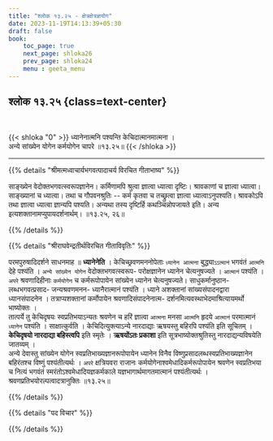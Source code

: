 ```yaml
---
title: "श्लोक १३.२५ - क्षेत्रक्षेत्रज्ञयोग"
date: 2023-11-19T14:13:39+05:30
draft: false
book:
    toc_page: true
    next_page: shloka26
    prev_page: shloka24
    menu : geeta_menu
---
```




## श्लोक १३.२५ {class=text-center}

<br/>

{{< shloka  "0"  >}}
ध्यानेनात्मनि पश्यन्ति केचिदात्मानमात्मना ।   
अन्ये सांख्येन योगेन कर्मयोगेन चापरे ॥१३.२५॥
{{< /shloka >}}

---


{{% details "श्रीमत्मध्वाचार्यभगवत्पादाचर्य विरचित  गीताभाष्य" %}}

साङ्ख्येन वेदोक्तभगवत्स्वरूपज्ञानेन। कर्मिणामपि श्रुत्वा ज्ञात्वा ध्यात्वा दृष्टिः। श्रावकाणां च ज्ञात्वा ध्यात्वा। साङ्ख्यानां च ध्यात्वा। तथा च गौपवनश्रुतिः -- कर्म कृतवा च तच्छ्रुत्वा ज्ञात्वा ध्यात्वाऽनुपश्यति। श्रावकोऽपि तथा ज्ञात्वा ध्यात्वा ज्ञान्यपि पश्यति। अन्यथा तस्य दृष्टिर्हि कथञ्चिन्नोपजायते इति। अन्य इत्यशक्तानामप्युपायदर्शनार्थम्। ॥१३.२५, २६॥

{{% /details %}}



{{% details "श्रीराघवेन्द्रतीर्थविरचित गीताविवृतिः" %}}

परमपुरुषादिदर्शने साधनमाह ॥ **ध्यानेनेति** । 
केचिच्छ्रवणमननोपेताः `ध्यानेन आत्मना` बुद्ध्या`ऽऽत्मानं` 
भगवंतं `आत्मनि` देहे पश्यंति । 
`अन्ये सांख्येन योगेन` वेदोक्तभगवत्स्वरूप- 
परोक्षज्ञानेन ध्यानेन चेत्यनुषज्यते । `आत्मानं` पश्यंति ।
`अपरे` श्रवणादिहीनाः `कर्मयोगेन` च कर्मरूपोपायेन 
सांख्येन ध्यानेन चेत्यनुषज्यते।
साधुकर्मानुष्ठान- लब्धभगवत्प्रसाद- 
जन्यश्रवणमनन- ध्यानैरात्मानं पश्यंति । ध्याने 
अशक्तानां सांख्यसंपादनद्वारा ध्यानसंपादनेन । 
तत्राप्यशक्तानां कर्मोपायेन 
श्रवणादिसंपादनेनात्म- दर्शनमित्यवस्थाभेदमाश्रित्यायमर्थो 
भाष्योक्तः ।   
तात्पर्ये तु केचिदृषयः स्वप्रतिभयाऽन्यतः 
श्रवणेन च हरिं ज्ञात्वा `आत्मना` मनसा
`आत्मनि` हृदये `आत्मानं` परमात्मानं `ध्यानेन` पश्यंति । 
साक्षात्कुर्वति । केचिदित्युक्त्याऽन्ये नारदाद्याः ऋषयस्तु 
बहिरपि पश्यंति इति सूचितम्‌ । 
**केचिदृषयो नारदाद्या बहिस्त्वपि** इति स्मृतेः । 
**ऋषयोंऽतः प्रकाशा** इति 
सूत्रभाष्योक्तश्रुतिस्तु नारदाद्यन्यविषयेति जातव्यम्‌ ।  
अन्ये देवास्तु सांख्येन योगेन स्वप्रतिभाख्यज्ञानरूपोपायेन 
ध्यानेन विनैव विष्णुप्रसादलब्धस्वप्रतिभाख्यज्ञानेन 
बहिरंतश्च विष्णुं पश्यंतीत्यर्थः । `अपरे` 
क्षत्रियवरा राजानः 
कर्मयोगेनाश्वमेधादिकर्मरूपोपायेन श्रवणेन स्वप्रतिभया च 
नित्यं भगवंतं  स्मरंतोऽश्वमेधादियज्ञकर्मकाले 
यज्ञभागार्थमागतमात्मानं पश्यंतीत्यर्थः । 
श्रवणप्रतिभयोरल्पत्वादत्रानुक्तिः ॥१३.२५॥

{{% /details %}}



{{% details "पद विचार" %}}


{{% /details %}}
